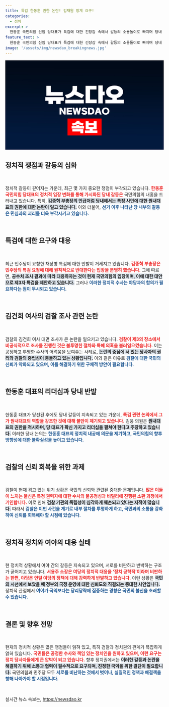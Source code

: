 ```yaml
---
title: 특검 한동훈 권한 논란! 김재원 징계 요구!
categories:
  - 정치
excerpt: >
  한동훈 국민의힘 신임 당대표가 특검에 대한 긴장감 속에서 갈등의 소용돌이로 빠지며 당내 분열이 가속화되고 있다. 민주당의 압박과 당원들의 목소리가 얽혀 있는 가운데, 정치적 리더십과 진정성이 시험대에 올랐다.
feature_text: >
  한동훈 국민의힘 신임 당대표가 특검에 대한 긴장감 속에서 갈등의 소용돌이로 빠지며 당내 분열이 가속화되고 있다. 민주당의 압박과 당원들의 목소리가 얽혀 있는 가운데, 정치적 리더십과 진정성이 시험대에 올랐다.
image: '/assets/img/newsdao_breakingnews.jpg'
---
```


<p><img src="/assets/img/newsdao_breakingnews.jpg" alt="ontimetimes 속보" /></p>

<h2 data-ke-size="size26">정치적 쟁점과 갈등의 심화</h2>

<p data-ke-size="size16">&nbsp;</p>

<p>정치적 갈등이 깊어지는 가운데, 최근 몇 가지 중요한 쟁점이 부각되고 있습니다. <b><span style="color: #ee2323;">한동훈 국민의힘 당대표의 정치적 입장 변화를 통해 가시화된 당내 갈등은</span></b> 국민의힘의 내홍을 드러내고 있습니다. 특히, <b><span style="background-color: #21538527;">김종혁 부총장의 언급처럼 당내에서는 특정 사안에 대한 원내대표의 권한에 대한 논란이 일고 있습니다.</span></b> 이와 더불어, <b><span style="color: #1a5490;">선거 이후 나타난 당 내부의 갈등은 민심과의 괴리를 더욱 부각시키고 있습니다.</span></b></p>

<p data-ke-size="size16">&nbsp;</p>

<h2 data-ke-size="size26">특검에 대한 요구와 대응</h2>

<p data-ke-size="size16">&nbsp;</p>

<p>최근 민주당이 요청한 채상병 특검에 대한 반발이 거세지고 있습니다. <b><span style="color: #ee2323;">김종혁 부총장은 민주당의 특검 요청에 대해 원칙적으로 반대한다는 입장을 분명히 했습니다.</span></b> 그에 따르면, <b><span style="background-color: #21538527;">공수처 조사 결과에 따라 대응하자는 것이 현재 국민의힘의 입장이며, 이에 대한 대안으로 제3자 특검을 제안하고 있습니다.</span></b> 그러나 <b><span style="color: #1a5490;">이러한 정치적 수사는 야당과의 합의가 필요하다는 점이 무시되고 있습니다.</span></b></p>

<p data-ke-size="size16">&nbsp;</p>

<h2 data-ke-size="size26">김건희 여사의 검찰 조사 관련 논란</h2>

<p data-ke-size="size16">&nbsp;</p>

<p>검찰의 김건희 여사 대면 조사가 큰 논란을 일으키고 있습니다. <b><span style="color: #ee2323;">검찰이 제3의 장소에서 비공식적으로 조사를 진행한 것은 불투명한 절차와 특혜 의혹을 불러일으켰습니다.</span></b> 이는 공정하고 투명한 수사의 어려움을 보여주는 사례로, <b><span style="background-color: #21538527;">논란의 중심에 서 있는 당사자의 권리와 검찰의 중립성이 충돌하고 있는 상황입니다.</span></b> 이와 같은 이유로 <b><span style="color: #1a5490;">검찰에 대한 국민의 신뢰가 악화되고 있으며, 이를 해결하기 위한 구체적 방안이 필요합니다.</span></b></p>

<p data-ke-size="size16">&nbsp;</p>

<h2 data-ke-size="size26">한동훈 대표의 리더십과 당내 반발</h2>

<p data-ke-size="size16">&nbsp;</p>

<p>한동훈 대표가 당선된 후에도 당내 갈등이 지속되고 있는 가운데, <b><span style="color: #ee2323;">특검 관련 논의에서 그가 원내대표의 역할을 강조한 것에 대해 불만이 제기되고 있습니다.</span></b> 김웅 의원은 <b><span style="background-color: #21538527;">원내대표의 권한을 적시하며, 당 대표가 확신 가지고 리더십을 펼쳐야 한다고 주장하고 있습니다.</span></b> 이러한 당내 논의는 <b><span style="color: #1a5490;">한동훈 대표의 정치적 내공에 의문을 제기하고, 국민의힘의 향후 방향성에 대한 불확실성을 높이고 있습니다.</span></b></p>

<p data-ke-size="size16">&nbsp;</p>

<h2 data-ke-size="size26">검찰의 신뢰 회복을 위한 과제</h2>

<p data-ke-size="size16">&nbsp;</p>

<p>검찰이 현재 겪고 있는 위기 상황은 국민의 신뢰와 관련된 중대한 문제입니다. <b><span style="color: #ee2323;">많은 이들이 느끼는 불신은 특정 권력자에 대한 수사의 불공정성과 비밀리에 진행된 소환 과정에서 기인합니다.</span></b> 이로 인해 <b><span style="background-color: #21538527;">검찰 기관의 독립성이 심각하게 훼손되고 있다는 지적이 많습니다.</span></b> 따라서 <b><span style="color: #1a5490;">검찰은 이번 사건을 계기로 내부 절차를 투명하게 하고, 국민과의 소통을 강화하여 신뢰를 회복해야 할 시점에 있습니다.</span></b></p>

<p data-ke-size="size16">&nbsp;</p>

<h2 data-ke-size="size26">정치적 정치와 여야의 대응 실태</h2>

<p data-ke-size="size16">&nbsp;</p>

<p>현 정치적 상황에서 여야 간의 갈등은 지속되고 있으며, 서로를 비판하고 반박하는 구조가 굳어지고 있습니다. <b><span style="color: #ee2323;">서용주 소장은 여당의 정치적 대응을 ‘정치 공학적’이라며 비판하는 한편, 야당은 연일 여당의 정책에 대해 강력하게 반발하고 있습니다.</span></b> 이런 상황은 <b><span style="background-color: #21538527;">국민의 시선에서 보았을 때 정부의 국정 운영에 대한 신뢰도와 직결되는 중대한 사안입니다.</span></b> 정치적 관점에서 <b><span style="color: #1a5490;">여야가 국익보다는 당리당략에 집중하는 경향은 국민의 불신을 초래할 수 있습니다.</span></b></p>

<p data-ke-size="size16">&nbsp;</p>

<h2 data-ke-size="size26">결론 및 향후 전망</h2>

<p data-ke-size="size16">&nbsp;</p>

<p>현재의 정치적 상황은 많은 쟁점들이 얽혀 있고, 특히 검찰과 정치권의 관계가 복잡하게 얽혀 있습니다. <b><span style="color: #ee2323;">국민들은 공정한 수사와 책임 있는 정치인을 원하고 있으며, 이런 요구는 정치 당사자들에게 큰 압박이 되고 있습니다.</span></b> 향후 정치권에서는 <b><span style="background-color: #21538527;">이러한 갈등과 논란을 해결하기 위해 소통과 협력이 필수적으로 요구되며, 진정한 국익을 위한 결단이 필요합니다.</span></b> 국민의힘과 민주당 모두 <b><span style="color: #1a5490;">서로를 비난하는 것에서 벗어나, 실질적인 정책과 해결책을 향해 나아가야 할 시점입니다.</span></b></p>

<p data-ke-size="size16">&nbsp;</p>
실시간 뉴스 속보는, <a href="https://newsdao.kr" rel="dofollow">https://newsdao.kr</a>


